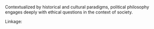 Contextualized by historical and cultural paradigms, political philosophy engages deeply with ethical questions in the context of society.

Linkage:
